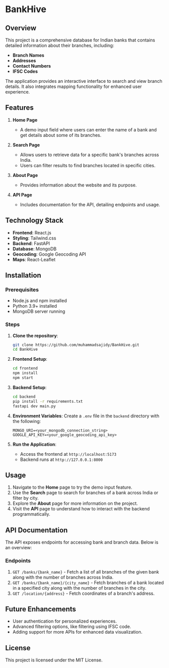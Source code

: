 # BankHive

## Overview
This project is a comprehensive database for Indian banks that contains detailed information about their branches, including:
- **Branch Names**
- **Addresses**
- **Contact Numbers**
- **IFSC Codes**

The application provides an interactive interface to search and view branch details. It also integrates mapping functionality for enhanced user experience.

## Features
1. **Home Page**
   - A demo input field where users can enter the name of a bank and get details about some of its branches.

2. **Search Page**
   - Allows users to retrieve data for a specific bank's branches across India.
   - Users can filter results to find branches located in specific cities.

3. **About Page**
   - Provides information about the website and its purpose.

4. **API Page**
   - Includes documentation for the API, detailing endpoints and usage.

## Technology Stack
- **Frontend**: React.js
- **Styling**: Tailwind.css
- **Backend**: FastAPI
- **Database**: MongoDB
- **Geocoding**: Google Geocoding API
- **Maps**: React-Leaflet

## Installation
### Prerequisites
- Node.js and npm installed
- Python 3.9+ installed
- MongoDB server running

### Steps
1. **Clone the repository**:
   ```bash
   git clone https://github.com/muhammadsajidy/BankHive.git
   cd BankHive
   ```

2. **Frontend Setup**:
   ```bash
   cd frontend
   npm install
   npm start
   ```

3. **Backend Setup**:
   ```bash
   cd backend
   pip install -r requirements.txt
   fastapi dev main.py
   ```

4. **Environment Variables**:
   Create a `.env` file in the `backend` directory with the following:
   ```env
   MONGO_URI=<your_mongodb_connection_string>
   GOOGLE_API_KEY=<your_google_geocoding_api_key>
   ```

5. **Run the Application**:
   - Access the frontend at `http://localhost:5173`
   - Backend runs at `http://127.0.0.1:8000`

## Usage
1. Navigate to the **Home** page to try the demo input feature.
2. Use the **Search** page to search for branches of a bank across India or filter by city.
3. Explore the **About** page for more information on the project.
4. Visit the **API** page to understand how to interact with the backend programmatically.

## API Documentation
The API exposes endpoints for accessing bank and branch data. Below is an overview:

### Endpoints
1. `GET /banks/{bank_name}` - Fetch a list of all branches of the given bank along with the number of branches across India.
2. `GET /banks/{bank_name}/{city_name}` - Fetch branches of a bank located in a specified city along with the number of branches in the city.
4. `GET /location/{address}` - Fetch coordinates of a branch's address.

## Future Enhancements
- User authentication for personalized experiences.
- Advanced filtering options, like filtering using IFSC code.
- Adding support for more APIs for enhanced data visualization.

## License
This project is licensed under the MIT License.

